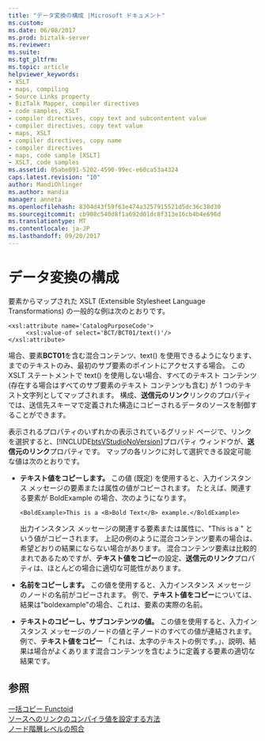 ```yaml
---
title: "データ変換の構成 |Microsoft ドキュメント"
ms.custom: 
ms.date: 06/08/2017
ms.prod: biztalk-server
ms.reviewer: 
ms.suite: 
ms.tgt_pltfrm: 
ms.topic: article
helpviewer_keywords:
- XSLT
- maps, compiling
- Source Links property
- BizTalk Mapper, compiler directives
- code samples, XSLT
- compiler directives, copy text and subcontentent value
- compiler directives, copy text value
- maps, XSLT
- compiler directives, copy name
- compiler directives
- maps, code sample [XSLT]
- XSLT, code samples
ms.assetid: 05abe091-5202-4590-99ec-e60ca53a4324
caps.latest.revision: "10"
author: MandiOhlinger
ms.author: mandia
manager: anneta
ms.openlocfilehash: 8304d43f59f63e474a3257915521d5dc36c38d30
ms.sourcegitcommit: cb908c540d8f1a692d01dc8f313e16cb4b4e696d
ms.translationtype: MT
ms.contentlocale: ja-JP
ms.lasthandoff: 09/20/2017
---
```

# <a name="data-transformation-configuration"></a>データ変換の構成
要素からマップされた XSLT (Extensible Stylesheet Language Transformations) の一般的な例は次のとおりです。  
  
```  
<xsl:attribute name='CatalogPurposeCode'>  
     <xsl:value-of select='BCT/BCT01/text()'/>  
</xsl:attribute>  
```  
  
 場合、要素**BCT01**を含む混合コンテンツ、text() を使用できるようになります、までのテキストのみ、最初のサブ要素のポイントにアクセスする場合。 この XSLT ステートメントで text() を使用しない場合、すべてのテキスト コンテンツ (存在する場合はすべてのサブ要素のテキスト コンテンツも含む) が 1 つのテキスト文字列としてマップされます。 構成、**送信元のリンク**リンクのプロパティでは、送信先スキーマで定義された構造にコピーされるデータのソースを制御することができます。  
  
 表示されるプロパティのいずれかの表示されているグリッド ページで、リンクを選択すると、[!INCLUDE[btsVStudioNoVersion](../includes/btsvstudionoversion-md.md)]プロパティ ウィンドウが、**送信元のリンク**プロパティです。 マップの各リンクに対して選択できる設定可能な値は次のとおりです。  
  
-   **テキスト値をコピーします。** この値 (既定) を使用すると、入力インスタンス メッセージの要素または属性の値がコピーされます。 たとえば、関連する要素が BoldExample の場合、次のようになります。  
  
    ```  
    <BoldExample>This is a <B>Bold Text</B> example.</BoldExample>  
    ```  
  
     出力インスタンス メッセージの関連する要素または属性に、"This is a " という値がコピーされます。 上記の例のように混合コンテンツ要素の場合は、希望どおりの結果にならない場合があります。 混合コンテンツ要素は比較的まれであるためですが、**テキスト値をコピー**の設定、**送信元のリンク**プロパティは、ほとんどの場合に適切な可能性があります。  
  
-   **名前をコピーします。** この値を使用すると、入力インスタンス メッセージのノードの名前がコピーされます。 例で、**テキスト値をコピー**については、結果は"boldexample"の場合、これは、要素の実際の名前。  
  
-   **テキストのコピーし、サブコンテンツの値。** この値を使用すると、入力インスタンス メッセージのノードの値と子ノードのすべての値が連結されます。 例で、**テキスト値をコピー** 「これは、太字のテキストの例です。」、説明、結果は場合がよくあります混合コンテンツを含むように定義する要素の適切な結果です。  
  
## <a name="see-also"></a>参照  
 [一括コピー Functoid](../core/mass-copy-functoid.md)   
 [ソースへのリンクのコンパイラ値を設定する方法](../core/how-to-set-the-source-links-compiler-value.md)   
 [ノード階層レベルの照合](../core/node-hierarchy-level-matching.md)